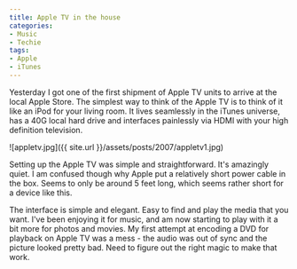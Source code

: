```yaml
---
title: Apple TV in the house
categories:
- Music
- Techie
tags:
- Apple
- iTunes
---
```


Yesterday I got one of the first shipment of Apple TV units to arrive at the local Apple Store. The simplest way to think of the Apple TV is to think of it like an iPod for your living room. It lives seamlessly in the iTunes universe, has a 40G local hard drive and interfaces painlessly via HDMI with your high definition television.


![appletv.jpg]({{ site.url }}/assets/posts/2007/appletv1.jpg)

Setting up the Apple TV was simple and straightforward. It's amazingly quiet. I am confused though why Apple put a relatively short power cable in the box. Seems to only be around 5 feet long, which seems rather short for a device like this.

The interface is simple and elegant. Easy to find and play the media that you want. I've been enjoying it for music, and am now starting to play with it a bit more for photos and movies. My first attempt at encoding a DVD for playback on Apple TV was a mess - the audio was out of sync and the picture looked pretty bad. Need to figure out the right magic to make that work.
